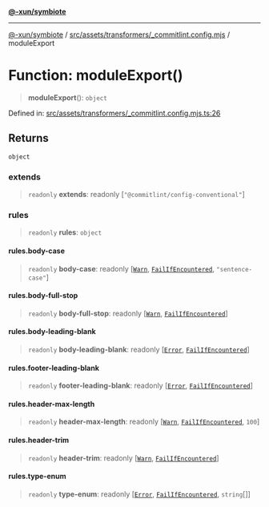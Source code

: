 [**@-xun/symbiote**](../../../../../README.md)

***

[@-xun/symbiote](../../../../../README.md) / [src/assets/transformers/\_commitlint.config.mjs](../README.md) / moduleExport

# Function: moduleExport()

> **moduleExport**(): `object`

Defined in: [src/assets/transformers/\_commitlint.config.mjs.ts:26](https://github.com/Xunnamius/symbiote/blob/5bc8cc1bc3878913c89597fb873ade336adb86bd/src/assets/transformers/_commitlint.config.mjs.ts#L26)

## Returns

`object`

### extends

> `readonly` **extends**: readonly \[`"@commitlint/config-conventional"`\]

### rules

> `readonly` **rules**: `object`

#### rules.body-case

> `readonly` **body-case**: readonly \[[`Warn`](../enumerations/ErrorLevel.md#warn), [`FailIfEncountered`](../enumerations/Applicable.md#failifencountered), `"sentence-case"`\]

#### rules.body-full-stop

> `readonly` **body-full-stop**: readonly \[[`Warn`](../enumerations/ErrorLevel.md#warn), [`FailIfEncountered`](../enumerations/Applicable.md#failifencountered)\]

#### rules.body-leading-blank

> `readonly` **body-leading-blank**: readonly \[[`Error`](../enumerations/ErrorLevel.md#error), [`FailIfEncountered`](../enumerations/Applicable.md#failifencountered)\]

#### rules.footer-leading-blank

> `readonly` **footer-leading-blank**: readonly \[[`Error`](../enumerations/ErrorLevel.md#error), [`FailIfEncountered`](../enumerations/Applicable.md#failifencountered)\]

#### rules.header-max-length

> `readonly` **header-max-length**: readonly \[[`Warn`](../enumerations/ErrorLevel.md#warn), [`FailIfEncountered`](../enumerations/Applicable.md#failifencountered), `100`\]

#### rules.header-trim

> `readonly` **header-trim**: readonly \[[`Warn`](../enumerations/ErrorLevel.md#warn), [`FailIfEncountered`](../enumerations/Applicable.md#failifencountered)\]

#### rules.type-enum

> `readonly` **type-enum**: readonly \[[`Error`](../enumerations/ErrorLevel.md#error), [`FailIfEncountered`](../enumerations/Applicable.md#failifencountered), `string`[]\]
